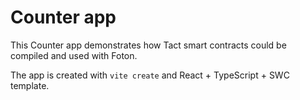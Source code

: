 # Counter app

This Counter app demonstrates how Tact smart contracts could be compiled and used with Foton. 

The app is created with `vite create` and React + TypeScript + SWC template. 
